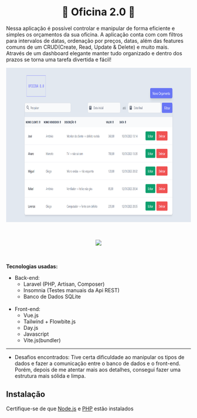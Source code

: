 <h1 align="center">🔧 Oficina 2.0 🔧</h1>

Nessa aplicação é possível controlar e manipular de forma eficiente e simples os orçamentos da sua oficina.
A aplicação conta com com filtros para intervalos de datas, ordenação por preços, datas, além das features comuns de um CRUD(Create, Read, Update & Delete) e muito mais.
<br>
Através de um dashboard elegante manter tudo organizado e dentro dos prazos se torna uma tarefa divertida e fácil!

<p align="center">
 <img src="repos_assets/orcamentos_index.png" height="420">
</p>

<br>

<p align="center">
<img src="http://img.shields.io/static/v1?label=STATUS&message=CONCLUIDO&color=GREEN&style=for-the-badge"/>
</p>

<br>

<b>Tecnologias usadas:</b> 

- Back-end: 
  - Laravel (PHP, Artisan, Composer)
  - Insomnia (Testes manuais da Api REST)
  - Banco de Dados SQLite
  <br>
- Front-end: 
  - Vue.js 
  - Tailwind + Flowbite.js
  - Day.js
  - Javascript
  - Vite.js(bundler)
___
- Desafios encontrados: Tive certa dificuldade ao manipular os tipos de dados e fazer a comunicação entre o banco de dados e o front-end. Porém, depois de me atentar mais aos detalhes, consegui fazer uma estrutura mais sólida e limpa.

## Instalação
Certifique-se de que [Node.js](https://nodejs.org/en/download/) e [PHP](https://www.php.net/downloads.php) estão instalados
